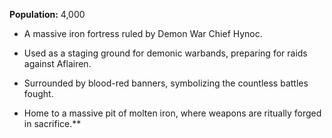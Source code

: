 **Population:** 4,000

- A massive iron fortress ruled by Demon War Chief Hynoc.

- Used as a staging ground for demonic warbands, preparing for raids against Aflairen.

- Surrounded by blood-red banners, symbolizing the countless battles fought.

- Home to a massive pit of molten iron, where weapons are ritually forged in sacrifice.**